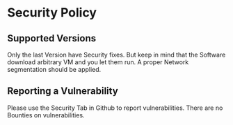 # Security Policy

## Supported Versions

Only the last Version have Security fixes.
But keep in mind that the Software download arbitrary VM and you let them run.
A proper Network segmentation should be applied.  

## Reporting a Vulnerability
Please use the Security Tab in Github to report  vulnerabilities. There are no Bounties on  vulnerabilities.
